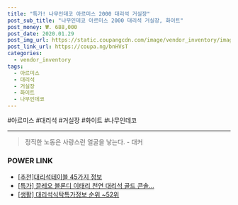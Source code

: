 ```yaml
--- 
title: "특가! 나무인데코 아르미스 2000 대리석 거실장" 
post_sub_title: "나무인데코 아르미스 2000 대리석 거실장, 화이트" 
post_money: ₩. 688,000 
post_date: 2020.01.29 
post_img_url: https://static.coupangcdn.com/image/vendor_inventory/images/2019/01/30/21/9/3912a1af-f01d-445a-b624-70c31154e3b3.jpg 
post_link_url: https://coupa.ng/bnHVsT 
categories: 
  - vendor_inventory 
tags: 
  - 아르미스 
  - 대리석 
  - 거실장 
  - 화이트 
  - 나무인데코 
--- 
```

  #아르미스 #대리석 #거실장 #화이트 #나무인데코 
<hr> 

> 정직한 노동은 사랑스런 얼굴을 낳는다. - 대커 


### POWER LINK

* <a href="https://blog.naver.com/fasyy4321/221785051652" target="_blank">[추천]대리석테이블 45가지 정보</a>
* <a href="https://blog.naver.com/sakai111/221789329909" target="_blank">[특가] 끌레오 블론디 이태리 천연 대리석 골드 콘솔...</a>
* <a href="https://blog.naver.com/fasyy4321/221770772033" target="_blank"> [생활] 대리석식탁특가정보 순위 ~52위</a>
